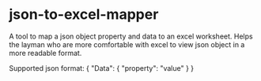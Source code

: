 # json-to-excel-mapper

A tool to map a json object property and data to an excel worksheet. 
Helps the layman who are more comfortable with excel to view json object in a more readable format.

Supported json format:
{
  "Data": {
    "property": "value"
  }
}
